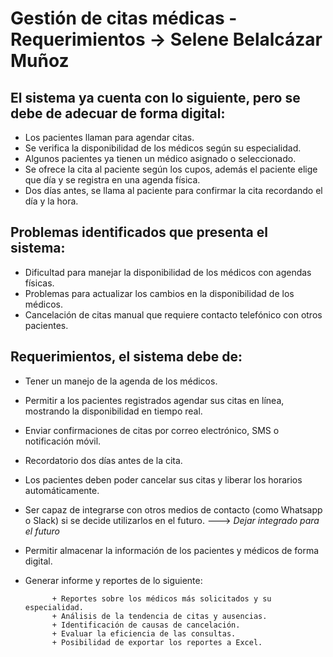 # **Gestión de citas médicas - Requerimientos -> Selene Belalcázar Muñoz**

## **El sistema ya cuenta con lo siguiente, pero se debe de adecuar de forma digital:** 

- Los pacientes llaman para agendar citas.
- Se verifica la disponibilidad de los médicos según su especialidad.
- Algunos pacientes ya tienen un médico asignado o seleccionado.
- Se ofrece la cita al paciente según los cupos, además el paciente elige que día y se registra en una agenda física.
- Dos días antes, se llama al paciente para confirmar la cita recordando el día y la hora.

## **Problemas identificados que presenta el sistema:** 

- Dificultad para manejar la disponibilidad de los médicos con agendas físicas.
- Problemas para actualizar los cambios en la disponibilidad de los médicos.
- Cancelación de citas manual que requiere contacto telefónico con otros pacientes.


## **Requerimientos, el sistema debe de:**

- Tener un manejo de la agenda de los médicos.
- Permitir a los pacientes registrados agendar sus citas en línea, mostrando la disponibilidad en tiempo real.
- Enviar confirmaciones de citas por correo electrónico, SMS o notificación móvil.
- Recordatorio dos días antes de la cita.
- Los pacientes deben poder cancelar sus citas y liberar los horarios automáticamente.
- Ser capaz de integrarse con otros medios de contacto (como Whatsapp o Slack) si se decide utilizarlos en el futuro. ---> *Dejar integrado para el futuro*
- Permitir almacenar la información de los pacientes y médicos de forma digital.
- Generar informe y reportes de lo siguiente: 
		
			+ Reportes sobre los médicos más solicitados y su especialidad.
			+ Análisis de la tendencia de citas y ausencias.
			+ Identificación de causas de cancelación.
			+ Evaluar la eficiencia de las consultas.
			+ Posibilidad de exportar los reportes a Excel.
